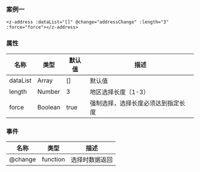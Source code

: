 
### 案例一
```
<z-address :dataList="[]" @change="addressChange" :length="3" :force="force"></z-address>
```

### 属性
| 名称                        | 类型          | 默认值          | 描述                                               |
| ----------------------------|--------------- | ------------- | ---------------------------------------------------|
| dataList                    | Array         | []          | 默认值|
| length                      | Number        | 3          | 地区选择长度（1-3）                |
| force                     | Boolean       | true          | 强制选择，选择长度必须达到指定长度|

### 事件
| 名称             | 类型              | 描述                      |
| -----------------|------------------ | --------------------------|
| @change        | function | 选择时数据返回    |
